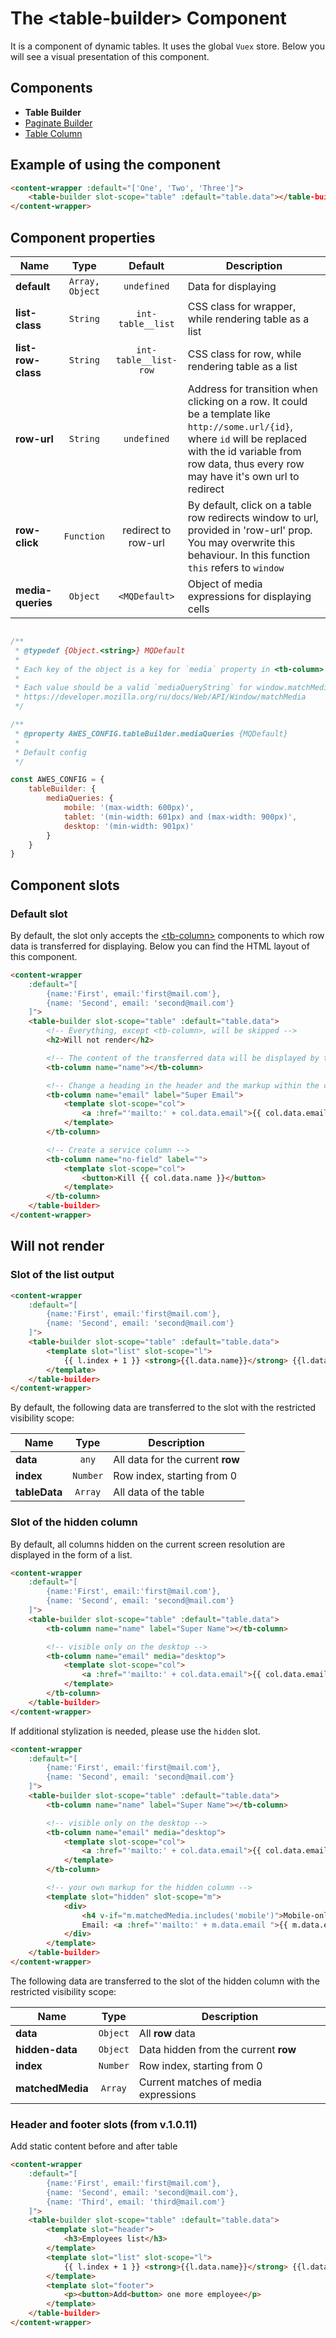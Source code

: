 # The &lt;table-builder&gt; Component

It is a component of dynamic tables. It uses the global `Vuex` store. Below you will see a visual presentation of this component.

## Components

* **Table Builder**
* [Paginate Builder](./paginate-builder.md)
* [Table Column](./tb-column.md)

## Example of using the component

```html
<content-wrapper :default="['One', 'Two', 'Three']">
    <table-builder slot-scope="table" :default="table.data"></table-builder>
</content-wrapper>
```

<div class="vue-example">
    <content-wrapper :default="['One', 'Two', 'Three']">
        <table-builder slot-scope="table" :default="table.data"></table-builder>
    </content-wrapper>
</div>

## Component properties

| Name               | Type            | Default           | Description                                  |
|--------------------|:---------------:|:-----------------:|----------------------------------------------|
| **default**        | `Array, Object` | `undefined`       | Data for displaying                          |
| **list-class**     | `String`        | `int-table__list` | CSS class for wrapper, while rendering table as a list |
| **list-row-class** | `String`        | `int-table__list-row` | CSS class for row, while rendering table as a list |
| **row-url**        | `String`        | `undefined`       | Address for transition when clicking on a row. It could be a template like `http://some.url/{id}`, where `id` will be replaced with the id variable from row data, thus every row may have it's own url to redirect |
| **row-click**      | `Function`      | redirect to row-url| By default, click on a table row redirects window to url, provided in 'row-url' prop. You may overwrite this behaviour. In this function `this` refers to `window` |
| **media-queries**  | `Object`        | `<MQDefault>`     | Object of media expressions for displaying cells |

```javascript

/**
 * @typedef {Object.<string>} MQDefault
 *
 * Each key of the object is a key for `media` property in <tb-column>
 *
 * Each value should be a valid `mediaQueryString` for window.matchMedia
 * https://developer.mozilla.org/ru/docs/Web/API/Window/matchMedia
 */

/**
 * @property AWES_CONFIG.tableBuilder.mediaQueries {MQDefault}
 *
 * Default config
 */

const AWES_CONFIG = {
    tableBuilder: {
        mediaQueries: {
            mobile: '(max-width: 600px)',
            tablet: '(min-width: 601px) and (max-width: 900px)',
            desktop: '(min-width: 901px)'
        }
    }
}
```


## Component slots

### Default slot

By default, the slot only accepts the [&lt;tb-column&gt;](./tb-column.md) components to which row data is transferred for displaying. Below you can find the HTML layout of this component.

```html
<content-wrapper 
    :default="[
        {name:'First', email:'first@mail.com'},
        {name: 'Second', email: 'second@mail.com'}
    ]">
    <table-builder slot-scope="table" :default="table.data">
        <!-- Everything, except <tb-column>, will be skipped -->
        <h2>Will not render</h2>

        <!-- The content of the transferred data will be displayed by the column name -->
        <tb-column name="name"></tb-column>

        <!-- Change a heading in the header and the markup within the cell -->
        <tb-column name="email" label="Super Email">
            <template slot-scope="col">
                <a :href="'mailto:' + col.data.email">{{ col.data.email }}</a>
            </template>
        </tb-column>

        <!-- Create a service column -->
        <tb-column name="no-field" label="">
            <template slot-scope="col">
                <button>Kill {{ col.data.name }}</button>
            </template>
        </tb-column>
    </table-builder>
</content-wrapper>
```

<div class="vue-example">
    <content-wrapper 
        :default="[
            {name:'First', email:'first@mail.com'},
            {name: 'Second', email: 'second@mail.com'}
        ]">
        <table-builder slot-scope="table" :default="table.data">
            <h2>Will not render</h2>
            <tb-column name="name"></tb-column>
            <tb-column name="email" label="Super Email">
                <template slot-scope="col">
                    <a :href="'mailto:' + col.data.email">{{ col.data.email }}</a>
                </template>
            </tb-column>
            <tb-column name="no-field" label="">
                <template slot-scope="col">
                    <button>Kill {{ col.data.name }}</button>
                </template>
            </tb-column>
        </table-builder>
    </content-wrapper>
</div>

### Slot of the list output

```html
<content-wrapper 
    :default="[
        {name:'First', email:'first@mail.com'},
        {name: 'Second', email: 'second@mail.com'}
    ]">
    <table-builder slot-scope="table" :default="table.data">
        <template slot="list" slot-scope="l">
            {{ l.index + 1 }} <strong>{{l.data.name}}</strong> {{l.data.email}}
        </template>
    </table-builder>
</content-wrapper>
```

<div class="vue-example">
    <content-wrapper 
        :default="[
            {name:'First', email:'first@mail.com'},
            {name: 'Second', email: 'second@mail.com'}
        ]">
        <table-builder slot-scope="table" :default="table.data">
            <template slot="list" slot-scope="l">
                {{ l.index + 1 }} <strong>{{l.data.name}}</strong> {{l.data.email}}
            </template>
        </table-builder>
    </content-wrapper>
</div>

By default, the following data are transferred to the slot with the restricted visibility scope:

| Name             | Type      | Description                      |
|------------------|:---------:|----------------------------------|
| **data**         | `any`     | All data for the current **row** |
| **index**        | `Number`  | Row index, starting from 0       |
| **tableData**    | `Array`   | All data of the table            |

### Slot of the hidden column

By default, all columns hidden on the current screen resolution are displayed in the form of a list.

```html
<content-wrapper 
    :default="[
        {name:'First', email:'first@mail.com'},
        {name: 'Second', email: 'second@mail.com'}
    ]">
    <table-builder slot-scope="table" :default="table.data">
        <tb-column name="name" label="Super Name"></tb-column>

        <!-- visible only on the desktop -->
        <tb-column name="email" media="desktop">
            <template slot-scope="col">
                <a :href="'mailto:' + col.data.email">{{ col.data.email }}</a>
            </template>
        </tb-column>
    </table-builder>
</content-wrapper>
```
<div class="vue-example">
    <content-wrapper 
        :default="[
            {name:'First', email:'first@mail.com'},
            {name: 'Second', email: 'second@mail.com'}
        ]">
        <table-builder slot-scope="table" :default="table.data">
            <tb-column name="name" label="Super Name"></tb-column>
            <tb-column name="email" media="desktop">
                <template slot-scope="col">
                    <a :href="'mailto:' + col.data.email">{{ col.data.email }}</a>
                </template>
            </tb-column>
        </table-builder>
    </content-wrapper>
</div>

If additional stylization is needed, please use the `hidden` slot.

```html
<content-wrapper 
    :default="[
        {name:'First', email:'first@mail.com'},
        {name: 'Second', email: 'second@mail.com'}
    ]">
    <table-builder slot-scope="table" :default="table.data">
        <tb-column name="name" label="Super Name"></tb-column>

        <!-- visible only on the desktop -->
        <tb-column name="email" media="desktop">
            <template slot-scope="col">
                <a :href="'mailto:' + col.data.email">{{ col.data.email }}</a>
            </template>
        </tb-column>

        <!-- your own markup for the hidden column -->
        <template slot="hidden" slot-scope="m">
            <div>
                <h4 v-if="m.matchedMedia.includes('mobile')">Mobile-only heading</h4>
                Email: <a :href="'mailto:' + m.data.email ">{{ m.data.email }}</a>
            </div>
        </template>
    </table-builder>
</content-wrapper>
```

<div class="vue-example">
    <content-wrapper 
        :default="[
            {name:'First', email:'first@mail.com'},
            {name: 'Second', email: 'second@mail.com'}
        ]">
        <table-builder slot-scope="table" :default="table.data">
            <tb-column name="name" label="Super Name"></tb-column>
            <tb-column name="email" media="desktop">
                <template slot-scope="col">
                    <a :href="'mailto:' + col.data.email">{{ col.data.email }}</a>
                </template>
            </tb-column>
            <template slot="hidden" slot-scope="m">
                <div>
                    <h4 v-if="m.matchedMedia.includes('mobile')">Mobile-only heading</h4>
                    Email: <a :href="'mailto:' + m.data.email ">{{ m.data.email }}</a>
                </div>
            </template>
        </table-builder>
    </content-wrapper>
</div>

The following data are transferred to the slot of the hidden column with the restricted visibility scope:

| Name             | Type      | Description                           |
|------------------|:---------:|---------------------------------------|
| **data**         | `Object`  | All **row** data                      |
| **hidden-data**  | `Object`  | Data hidden from the current **row**  |
| **index**        | `Number`  | Row index, starting from 0            |
| **matchedMedia** | `Array`   | Current matches of media expressions  |


### Header and footer slots (from v.1.0.11)

Add static content before and after table

```html
<content-wrapper 
    :default="[
        {name:'First', email:'first@mail.com'},
        {name: 'Second', email: 'second@mail.com'},
        {name: 'Third', email: 'third@mail.com'}
    ]">
    <table-builder slot-scope="table" :default="table.data">
        <template slot="header">
            <h3>Employees list</h3>
        </template>
        <template slot="list" slot-scope="l">
            {{ l.index + 1 }} <strong>{{l.data.name}}</strong> {{l.data.email}}
        </template>
        <template slot="footer">
            <p><button>Add<button> one more employee</p>
        </template>
    </table-builder>
</content-wrapper>
```

<div class="vue-example">
    <content-wrapper 
        :default="[
            {name:'First', email:'first@mail.com'},
            {name: 'Second', email: 'second@mail.com'},
            {name: 'Third', email: 'third@mail.com'}
        ]">
        <table-builder slot-scope="table" :default="table.data">
            <template slot="header">
                <h3>Employees list</h3>
            </template>
            <template slot="list" slot-scope="l">
                {{ l.index + 1 }} <strong>{{l.data.name}}</strong> {{l.data.email}}
            </template>
            <template slot="footer">
                <p><button>Add<button> one more employee</p>
            </template>
        </table-builder>
    </content-wrapper>
</div>